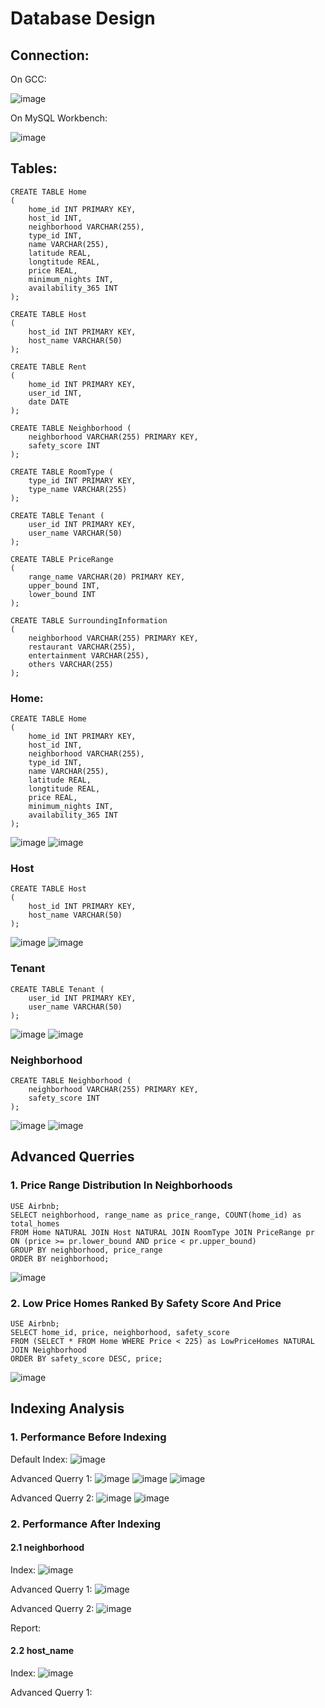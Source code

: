 # Database Design

## Connection:
On GCC:

![image](https://user-images.githubusercontent.com/73111353/178641741-354dad77-f9c1-4329-b5b5-592478090a06.png)

On MySQL Workbench:

![image](https://user-images.githubusercontent.com/73111353/178641334-f82b763b-dade-4f29-a6ca-7e88e0ef1b86.png)


## Tables:
```
CREATE TABLE Home
(
    home_id INT PRIMARY KEY,
    host_id INT,
    neighborhood VARCHAR(255),
    type_id INT,
    name VARCHAR(255),
    latitude REAL,
    longtitude REAL,
    price REAL,
    minimum_nights INT,
    availability_365 INT
);

CREATE TABLE Host
(
    host_id INT PRIMARY KEY,
    host_name VARCHAR(50)
);

CREATE TABLE Rent
(
    home_id INT PRIMARY KEY,
    user_id INT,
    date DATE
);

CREATE TABLE Neighborhood (
    neighborhood VARCHAR(255) PRIMARY KEY,
    safety_score INT
);

CREATE TABLE RoomType (
    type_id INT PRIMARY KEY,
    type_name VARCHAR(255)
);

CREATE TABLE Tenant (
    user_id INT PRIMARY KEY,
    user_name VARCHAR(50)
);

CREATE TABLE PriceRange
(
    range_name VARCHAR(20) PRIMARY KEY,
    upper_bound INT,
    lower_bound INT
);

CREATE TABLE SurroundingInformation
(
    neighborhood VARCHAR(255) PRIMARY KEY,
    restaurant VARCHAR(255),
    entertainment VARCHAR(255),
    others VARCHAR(255)
);
```
### Home:
```
CREATE TABLE Home
(
    home_id INT PRIMARY KEY,
    host_id INT,
    neighborhood VARCHAR(255),
    type_id INT,
    name VARCHAR(255),
    latitude REAL,
    longtitude REAL,
    price REAL,
    minimum_nights INT,
    availability_365 INT
);
```
![image](https://user-images.githubusercontent.com/73111353/178646394-905f0b7b-bba1-4814-98be-101bcf776712.png)
![image](https://user-images.githubusercontent.com/73111353/178646444-4d32a78e-0802-4dea-9c8b-9a28f657bc4b.png)



### Host
```
CREATE TABLE Host
(
    host_id INT PRIMARY KEY,
    host_name VARCHAR(50)
);
```
![image](https://user-images.githubusercontent.com/73111353/178641524-85668384-18c9-402c-929d-6d12d19983b1.png)
![image](https://user-images.githubusercontent.com/73111353/178641285-6f7f61aa-fd9f-45d8-8782-5a7b42d40ad3.png)

### Tenant
```
CREATE TABLE Tenant (
    user_id INT PRIMARY KEY,
    user_name VARCHAR(50)
);
```
![image](https://user-images.githubusercontent.com/73111353/178647668-d9355d9d-a23c-447b-9bf9-4c583dd7ecc8.png)
![image](https://user-images.githubusercontent.com/73111353/178647736-68fed5cf-64b4-464a-acd8-289ea7e6377e.png)

### Neighborhood
```
CREATE TABLE Neighborhood (
    neighborhood VARCHAR(255) PRIMARY KEY,
    safety_score INT
);
```
![image](https://user-images.githubusercontent.com/107632673/178653567-81804f3e-1f3b-4f38-b4a0-041d516a5d71.png)
![image](https://user-images.githubusercontent.com/107632673/178653837-c98a1b6a-d268-4e7d-a387-f870f1766cb0.png)

## Advanced Querries

### 1. Price Range Distribution In Neighborhoods
```
USE Airbnb;
SELECT neighborhood, range_name as price_range, COUNT(home_id) as total_homes
FROM Home NATURAL JOIN Host NATURAL JOIN RoomType JOIN PriceRange pr ON (price >= pr.lower_bound AND price < pr.upper_bound)
GROUP BY neighborhood, price_range
ORDER BY neighborhood;
```
![image](https://user-images.githubusercontent.com/73111353/178781526-a621a218-b312-46ea-9952-d73664da9112.png)

### 2. Low Price Homes Ranked By Safety Score And Price
```
USE Airbnb;
SELECT home_id, price, neighborhood, safety_score
FROM (SELECT * FROM Home WHERE Price < 225) as LowPriceHomes NATURAL JOIN Neighborhood
ORDER BY safety_score DESC, price;
```
![image](https://user-images.githubusercontent.com/73111353/178784667-0eb78521-5f19-4bc6-b446-860547ec86cd.png)

## Indexing Analysis

### 1. Performance Before Indexing

Default Index:
![image](https://user-images.githubusercontent.com/73111353/178797645-41f940e5-a9fa-4c18-b25a-f27b411f47f3.png)

Advanced Querry 1:
![image](https://user-images.githubusercontent.com/73111353/178798834-22a0c18e-6686-4a29-9dd3-107d3160c581.png)
![image](https://user-images.githubusercontent.com/73111353/178798812-c4dc1409-827d-472e-bff1-af386674a846.png)
![image](https://user-images.githubusercontent.com/73111353/178802889-2276ebd3-5440-4ff6-b8f0-406902e3c65e.png)

Advanced Querry 2:
![image](https://user-images.githubusercontent.com/73111353/178798685-a0d1508a-cfe9-4051-ac1c-fb1f7798cd6c.png)
![image](https://user-images.githubusercontent.com/73111353/178802926-17b49b6b-b518-4df3-b5cf-36eb8834e688.png)


### 2. Performance After Indexing

#### 2.1 neighborhood
Index:
![image](https://user-images.githubusercontent.com/73111353/178799426-9053c6fd-07ba-4de0-a268-4c5ec9b62616.png)

Advanced Querry 1:
![image](https://user-images.githubusercontent.com/73111353/178799366-18d31aba-b2c5-440e-9395-1b8bb2ffd441.png)

Advanced Querry 2:
![image](https://user-images.githubusercontent.com/73111353/178799519-a83c11e8-d676-4a3c-93e5-fd62b010b81c.png)

Report:

#### 2.2 host_name

Index:
![image](https://user-images.githubusercontent.com/73111353/178803151-dcd44ae6-95fa-438c-8bd8-1283a0983d9b.png)

Advanced Querry 1:







